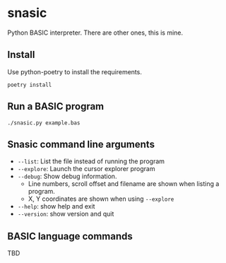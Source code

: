 # snasic

Python BASIC interpreter. There are other ones, this is mine.

## Install

Use python-poetry to install the requirements.

`poetry install`

## Run a BASIC program

`./snasic.py example.bas`

## Snasic command line arguments

- `--list`: List the file instead of running the program
- `--explore`: Launch the cursor explorer program
- `--debug`: Show debug information.
  - Line numbers, scroll offset and filename are shown when listing a program.
  - X, Y coordinates are shown when using `--explore`
- `--help`: show help and exit
- `--version`: show version and quit

## BASIC language commands

TBD
